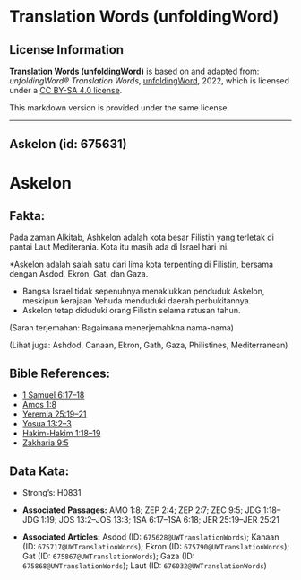# Translation Words (unfoldingWord)

## License Information

**Translation Words (unfoldingWord)** is based on and adapted from: _unfoldingWord® Translation Words_, [unfoldingWord](https://unfoldingword.org/utw), 2022, which is licensed under a [CC BY-SA 4.0 license](https://creativecommons.org/licenses/by-sa/4.0/legalcode.en).

This markdown version is provided under the same license.



--------------------------------

## Askelon (id: 675631)

Askelon
=======

Fakta:
------

Pada zaman Alkitab, Ashkelon adalah kota besar Filistin yang terletak di pantai Laut Mediterania. Kota itu masih ada di Israel hari ini.

\*Askelon adalah salah satu dari lima kota terpenting di Filistin, bersama dengan Asdod, Ekron, Gat, dan Gaza.

* Bangsa Israel tidak sepenuhnya menaklukkan penduduk Askelon, meskipun kerajaan Yehuda menduduki daerah perbukitannya.
* Askelon tetap diduduki orang Filistin selama ratusan tahun.

(Saran terjemahan: Bagaimana menerjemahkna nama\-nama)

(Lihat juga: Ashdod, Canaan, Ekron, Gath, Gaza, Philistines, Mediterranean)

Bible References:
-----------------

* [1 Samuel 6:17–18](https://ref.ly/1Sam0:0)
* [Amos 1:8](https://ref.ly/Amos1:8)
* [Yeremia 25:19–21](https://ref.ly/Jer25:19-Jer25:21)
* [Yosua 13:2–3](https://ref.ly/Josh13:2-Josh13:3)
* [Hakim\-Hakim 1:18–19](https://ref.ly/Judg1:18-Judg1:19)
* [Zakharia 9:5](https://ref.ly/Zech9:5)

Data Kata:
----------

* Strong’s: H0831

* **Associated Passages:** AMO 1:8; ZEP 2:4; ZEP 2:7; ZEC 9:5; JDG 1:18–JDG 1:19; JOS 13:2–JOS 13:3; 1SA 6:17–1SA 6:18; JER 25:19–JER 25:21
* **Associated Articles:** Asdod (ID: `675628@UWTranslationWords`); Kanaan (ID: `675717@UWTranslationWords`); Ekron (ID: `675790@UWTranslationWords`); Gat (ID: `675867@UWTranslationWords`); Gaza (ID: `675868@UWTranslationWords`); Laut (ID: `676032@UWTranslationWords`)

